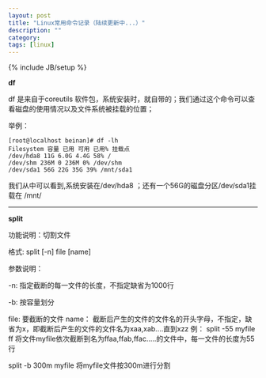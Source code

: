 ```yaml
---
layout: post
title: "Linux常用命令记录（陆续更新中...）"
description: ""
category: 
tags: [linux]
---
```

{% include JB/setup %}

**df**

df 是来自于coreutils 软件包，系统安装时，就自带的；我们通过这个命令可以查看磁盘的使用情况以及文件系统被挂载的位置；

举例：

    [root@localhost beinan]# df -lh
    Filesystem 容量 已用 可用 已用% 挂载点
    /dev/hda8 11G 6.0G 4.4G 58% /
    /dev/shm 236M 0 236M 0% /dev/shm
    /dev/sda1 56G 22G 35G 39% /mnt/sda1

我们从中可以看到,系统安装在/dev/hda8 ；还有一个56G的磁盘分区/dev/sda1挂载在 /mnt/

*****

**split**

功能说明：切割文件

格式: split [-n] file [name] 

参数说明： 

-n: 指定截断的每一文件的长度，不指定缺省为1000行 

-b: 按容量划分

file: 要截断的文件 
name： 截断后产生的文件的文件名的开头字母，不指定，缺省为x，即截断后产生的文件的文件名为xaa,xab....直到xzz 
例： 
split -55 myfile ff 
将文件myfile依次截断到名为ffaa,ffab,ffac.....的文件中，每一文件的长度为55行

split -b 300m myfile    将myfile文件按300m进行分割 